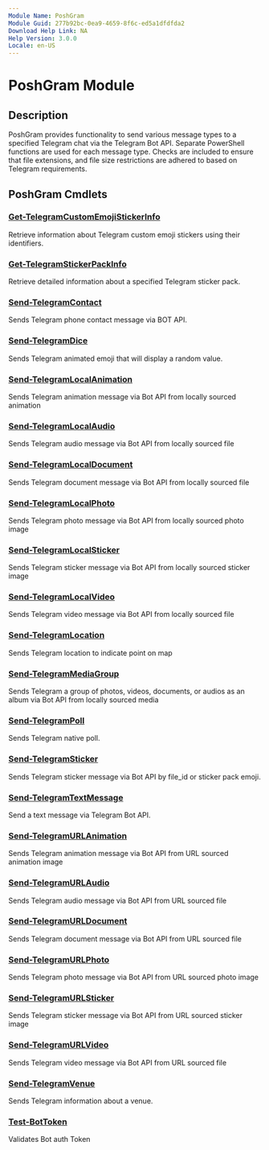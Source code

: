 ```yaml
---
Module Name: PoshGram
Module Guid: 277b92bc-0ea9-4659-8f6c-ed5a1dfdfda2
Download Help Link: NA
Help Version: 3.0.0
Locale: en-US
---
```


# PoshGram Module
## Description
PoshGram provides functionality to send various message types to a specified Telegram chat via the Telegram Bot API. Separate PowerShell functions are used for each message type. Checks are included to ensure that file extensions, and file size restrictions are adhered to based on Telegram requirements.

## PoshGram Cmdlets
### [Get-TelegramCustomEmojiStickerInfo](Get-TelegramCustomEmojiStickerInfo.md)
Retrieve information about Telegram custom emoji stickers using their identifiers.

### [Get-TelegramStickerPackInfo](Get-TelegramStickerPackInfo.md)
Retrieve detailed information about a specified Telegram sticker pack.

### [Send-TelegramContact](Send-TelegramContact.md)
Sends Telegram phone contact message via BOT API.

### [Send-TelegramDice](Send-TelegramDice.md)
Sends Telegram animated emoji that will display a random value.

### [Send-TelegramLocalAnimation](Send-TelegramLocalAnimation.md)
Sends Telegram animation message via Bot API from locally sourced animation

### [Send-TelegramLocalAudio](Send-TelegramLocalAudio.md)
Sends Telegram audio message via Bot API from locally sourced file

### [Send-TelegramLocalDocument](Send-TelegramLocalDocument.md)
Sends Telegram document message via Bot API from locally sourced file

### [Send-TelegramLocalPhoto](Send-TelegramLocalPhoto.md)
Sends Telegram photo message via Bot API from locally sourced photo image

### [Send-TelegramLocalSticker](Send-TelegramLocalSticker.md)
Sends Telegram sticker message via Bot API from locally sourced sticker image

### [Send-TelegramLocalVideo](Send-TelegramLocalVideo.md)
Sends Telegram video message via Bot API from locally sourced file

### [Send-TelegramLocation](Send-TelegramLocation.md)
Sends Telegram location to indicate point on map

### [Send-TelegramMediaGroup](Send-TelegramMediaGroup.md)
Sends Telegram a group of photos, videos, documents, or audios as an album via Bot API from locally sourced media

### [Send-TelegramPoll](Send-TelegramPoll.md)
Sends Telegram native poll.

### [Send-TelegramSticker](Send-TelegramSticker.md)
Sends Telegram sticker message via Bot API by file_id or sticker pack emoji.

### [Send-TelegramTextMessage](Send-TelegramTextMessage.md)
Send a text message via Telegram Bot API.

### [Send-TelegramURLAnimation](Send-TelegramURLAnimation.md)
Sends Telegram animation message via Bot API from URL sourced animation image

### [Send-TelegramURLAudio](Send-TelegramURLAudio.md)
Sends Telegram audio message via Bot API from URL sourced file

### [Send-TelegramURLDocument](Send-TelegramURLDocument.md)
Sends Telegram document message via Bot API from URL sourced file

### [Send-TelegramURLPhoto](Send-TelegramURLPhoto.md)
Sends Telegram photo message via Bot API from URL sourced photo image

### [Send-TelegramURLSticker](Send-TelegramURLSticker.md)
Sends Telegram sticker message via Bot API from URL sourced sticker image

### [Send-TelegramURLVideo](Send-TelegramURLVideo.md)
Sends Telegram video message via Bot API from URL sourced file

### [Send-TelegramVenue](Send-TelegramVenue.md)
Sends Telegram information about a venue.

### [Test-BotToken](Test-BotToken.md)
Validates Bot auth Token


